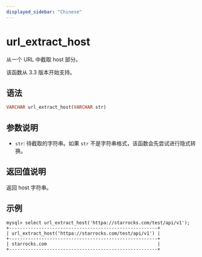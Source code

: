 ```yaml
---
displayed_sidebar: "Chinese"
---
```


# url_extract_host



从一个 URL 中截取 host 部分。

该函数从 3.3 版本开始支持。

## 语法

```haskell
VARCHAR url_extract_host(VARCHAR str)
```

## 参数说明

- `str`: 待截取的字符串。如果 `str` 不是字符串格式，该函数会先尝试进行隐式转换。

## 返回值说明

返回 host 字符串。

## 示例

```plaintext
mysql> select url_extract_host('httpa://starrocks.com/test/api/v1');
+-------------------------------------------------------+
| url_extract_host('httpa://starrocks.com/test/api/v1') |
+-------------------------------------------------------+
| starrocks.com                                         |
+-------------------------------------------------------+
```
